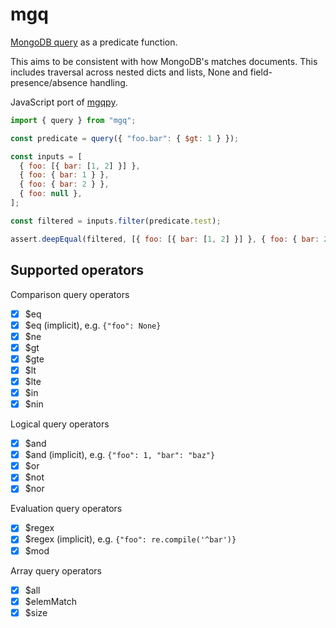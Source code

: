 # mgq

[MongoDB query](https://www.mongodb.com/docs/manual/reference/operator/query/) as a predicate function.

This aims to be consistent with how MongoDB's matches documents.
This includes traversal across nested dicts and lists, None and field-presence/absence handling.

JavaScript port of [mgqpy](https://pypi.org/project/mgqpy/).

```js
import { query } from "mgq";

const predicate = query({ "foo.bar": { $gt: 1 } });

const inputs = [
  { foo: [{ bar: [1, 2] }] },
  { foo: { bar: 1 } },
  { foo: { bar: 2 } },
  { foo: null },
];

const filtered = inputs.filter(predicate.test);

assert.deepEqual(filtered, [{ foo: [{ bar: [1, 2] }] }, { foo: { bar: 2 } }]);
```

## Supported operators

Comparison query operators

- [x] \$eq
- [x] \$eq (implicit), e.g. `{"foo": None}`
- [x] \$ne
- [x] \$gt
- [x] \$gte
- [x] \$lt
- [x] \$lte
- [x] \$in
- [x] \$nin

Logical query operators

- [x] \$and
- [x] \$and (implicit), e.g. `{"foo": 1, "bar": "baz"}`
- [x] \$or
- [x] \$not
- [x] \$nor

Evaluation query operators

- [x] \$regex
- [x] \$regex (implicit), e.g. `{"foo": re.compile('^bar')}`
- [x] \$mod

Array query operators

- [x] \$all
- [x] \$elemMatch
- [x] \$size
